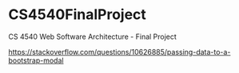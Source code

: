 # CS4540FinalProject
CS 4540 Web Software Architecture - Final Project

https://stackoverflow.com/questions/10626885/passing-data-to-a-bootstrap-modal